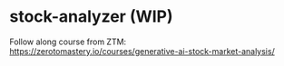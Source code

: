 # stock-analyzer (WIP)
Follow along course from ZTM: https://zerotomastery.io/courses/generative-ai-stock-market-analysis/
